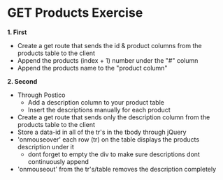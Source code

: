 # GET Products Exercise

<strong>1. First</strong>
* Create a get route that sends the id & product columns from the products table to the client
* Append the products (index + 1) number under the "#" column
* Append the products name to the "product column"

<strong>2. Second</strong>
* Through Postico
	* Add a description column to your product table
	* Insert the descriptions manually for each product
* Create a get route that sends only the description column from the products table to the client
* Store a data-id in all of the tr's in the tbody through jQuery
* 'onmouseover' each row (tr) on the table displays the products description under it
	* dont forget to empty the div to make sure descriptions dont continuously append
* 'onmouseout' from the tr's/table removes the description completely